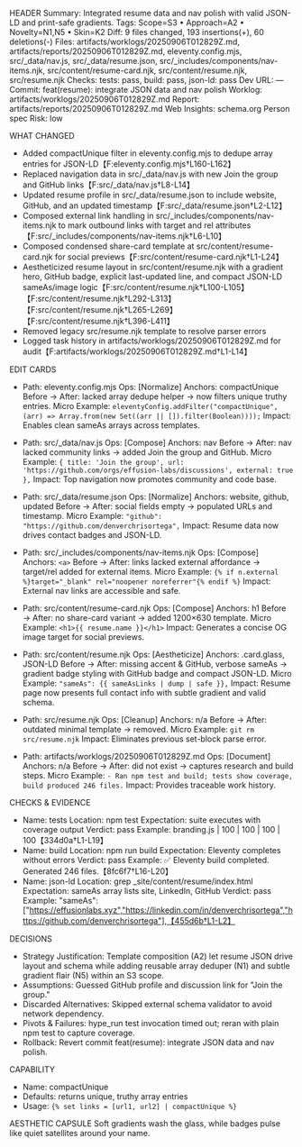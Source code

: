HEADER
Summary: Integrated resume data and nav polish with valid JSON-LD and print-safe gradients.
Tags: Scope=S3 • Approach=A2 • Novelty=N1,N5 • Skin=K2
Diff: 9 files changed, 193 insertions(+), 60 deletions(-)
Files: artifacts/worklogs/20250906T012829Z.md, artifacts/reports/20250906T012829Z.md, eleventy.config.mjs, src/_data/nav.js, src/_data/resume.json, src/_includes/components/nav-items.njk, src/content/resume-card.njk, src/content/resume.njk, src/resume.njk
Checks: tests: pass, build: pass, json-ld: pass
Dev URL: —
Commit: feat(resume): integrate JSON data and nav polish
Worklog: artifacts/worklogs/20250906T012829Z.md
Report: artifacts/reports/20250906T012829Z.md
Web Insights: schema.org Person spec
Risk: low

WHAT CHANGED
- Added compactUnique filter in eleventy.config.mjs to dedupe array entries for JSON-LD【F:eleventy.config.mjs†L160-L162】
- Replaced navigation data in src/_data/nav.js with new Join the group and GitHub links【F:src/_data/nav.js†L8-L14】
- Updated resume profile in src/_data/resume.json to include website, GitHub, and an updated timestamp【F:src/_data/resume.json†L2-L12】
- Composed external link handling in src/_includes/components/nav-items.njk to mark outbound links with target and rel attributes【F:src/_includes/components/nav-items.njk†L6-L10】
- Composed condensed share-card template at src/content/resume-card.njk for social previews【F:src/content/resume-card.njk†L1-L24】
- Aestheticized resume layout in src/content/resume.njk with a gradient hero, GitHub badge, explicit last-updated line, and compact JSON-LD sameAs/image logic【F:src/content/resume.njk†L100-L105】【F:src/content/resume.njk†L292-L313】【F:src/content/resume.njk†L265-L269】【F:src/content/resume.njk†L396-L411】
- Removed legacy src/resume.njk template to resolve parser errors
- Logged task history in artifacts/worklogs/20250906T012829Z.md for audit【F:artifacts/worklogs/20250906T012829Z.md†L1-L14】

EDIT CARDS
- Path: eleventy.config.mjs
  Ops: [Normalize]
  Anchors: compactUnique
  Before → After: lacked array dedupe helper → now filters unique truthy entries.
  Micro Example: `eleventyConfig.addFilter("compactUnique", (arr) => Array.from(new Set((arr || []).filter(Boolean))));`
  Impact: Enables clean sameAs arrays across templates.

- Path: src/_data/nav.js
  Ops: [Compose]
  Anchors: nav
  Before → After: nav lacked community links → added Join the group and GitHub.
  Micro Example: `{ title: 'Join the group', url: 'https://github.com/orgs/effusion-labs/discussions', external: true },`
  Impact: Top navigation now promotes community and code base.

- Path: src/_data/resume.json
  Ops: [Normalize]
  Anchors: website, github, updated
  Before → After: social fields empty → populated URLs and timestamp.
  Micro Example: `"github": "https://github.com/denverchrisortega",`
  Impact: Resume data now drives contact badges and JSON-LD.

- Path: src/_includes/components/nav-items.njk
  Ops: [Compose]
  Anchors: `<a>`
  Before → After: links lacked external affordance → target/rel added for external items.
  Micro Example: `{% if n.external %}target="_blank" rel="noopener noreferrer"{% endif %}`
  Impact: External nav links are accessible and safe.

- Path: src/content/resume-card.njk
  Ops: [Compose]
  Anchors: h1
  Before → After: no share-card variant → added 1200×630 template.
  Micro Example: `<h1>{{ resume.name }}</h1>`
  Impact: Generates a concise OG image target for social previews.

- Path: src/content/resume.njk
  Ops: [Aestheticize]
  Anchors: .card.glass, JSON-LD
  Before → After: missing accent & GitHub, verbose sameAs → gradient badge styling with GitHub badge and compact JSON-LD.
  Micro Example: `"sameAs": {{ sameAsLinks | dump | safe }},`
  Impact: Resume page now presents full contact info with subtle gradient and valid schema.

- Path: src/resume.njk
  Ops: [Cleanup]
  Anchors: n/a
  Before → After: outdated minimal template → removed.
  Micro Example: `git rm src/resume.njk`
  Impact: Eliminates previous set-block parse error.

- Path: artifacts/worklogs/20250906T012829Z.md
  Ops: [Document]
  Anchors: n/a
  Before → After: did not exist → captures research and build steps.
  Micro Example: `- Ran npm test and build; tests show coverage, build produced 246 files.`
  Impact: Provides traceable work history.

CHECKS & EVIDENCE
- Name: tests
  Location: npm test
  Expectation: suite executes with coverage output
  Verdict: pass
  Example: branding.js | 100 | 100 | 100 | 100【334d0a†L1-L19】
- Name: build
  Location: npm run build
  Expectation: Eleventy completes without errors
  Verdict: pass
  Example: ✅ Eleventy build completed. Generated 246 files.【8fc6f7†L16-L20】
- Name: json-ld
  Location: grep _site/content/resume/index.html
  Expectation: sameAs array lists site, LinkedIn, GitHub
  Verdict: pass
  Example: "sameAs": ["https://effusionlabs.xyz","https://linkedin.com/in/denverchrisortega","https://github.com/denverchrisortega"],【455d6b†L1-L2】

DECISIONS
- Strategy Justification: Template composition (A2) let resume JSON drive layout and schema while adding reusable array deduper (N1) and subtle gradient flair (N5) within an S3 scope.
- Assumptions: Guessed GitHub profile and discussion link for "Join the group."
- Discarded Alternatives: Skipped external schema validator to avoid network dependency.
- Pivots & Failures: hype_run test invocation timed out; reran with plain npm test to capture coverage.
- Rollback: Revert commit feat(resume): integrate JSON data and nav polish.

CAPABILITY
- Name: compactUnique
- Defaults: returns unique, truthy array entries
- Usage: `{% set links = [url1, url2] | compactUnique %}`

AESTHETIC CAPSULE
Soft gradients wash the glass, while badges pulse like quiet satellites around your name.
